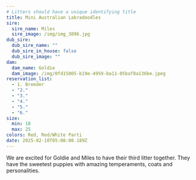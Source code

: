 ```yaml
---
# Litters should have a unique identifying title
title: Mini Australian Labradoodles
sire:
  sire_name: Miles
  sire_image: /img/img_3896.jpg
dub_sire:
  dub_sire_name: ""
  dub_sire_in_house: false
  dub_sire_image: ""
dam:
  dam_name: Goldie
  dam_image: /img/0fd15005-b19e-4959-ba11-05baf8a136be.jpeg
reservation_list:
  - 1. Breeder
  - "2."
  - "3."
  - "4."
  - "5."
  - "6."
size:
  min: 18
  max: 25
colors: Red, Red/White Parti
date: 2025-02-10T05:08:08.189Z
---
```

We are excited for Goldie and Miles to have their third litter together. They have the sweetest puppies with amazing temperaments, coats and personalities.
